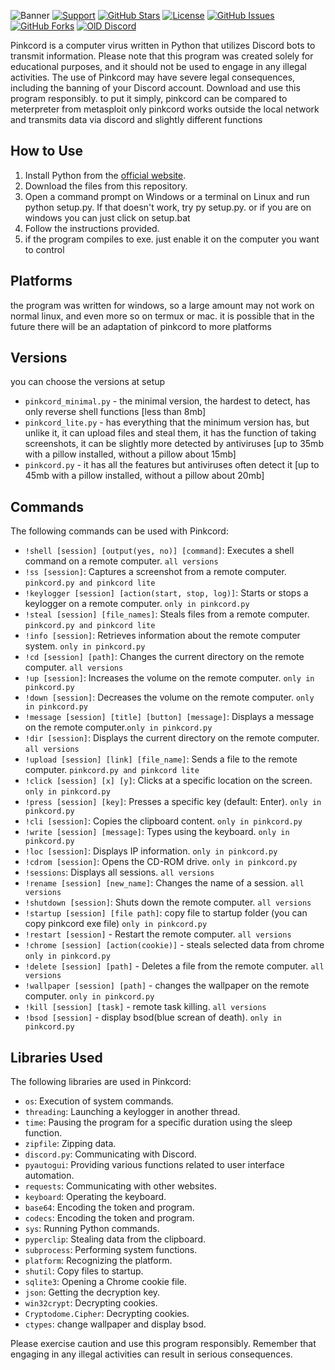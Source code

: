 
![Banner](https://github.com/xanonDev/pinkcord/blob/main/pic/banner.png)
[![Support](https://img.shields.io/badge/Support-Buy%20me%20a%20Coffee-yellow)](https://www.buymeacoffee.com/pinkcord)
[![GitHub Stars](https://img.shields.io/github/stars/xanonDev/pinkcord.svg?style=flat&label=Stars&color=yellow)](https://github.com/xanonDev/pinkcord)
[![License](https://img.shields.io/github/license/xanonDev/pinkcord.svg?style=flat&label=License)](https://github.com/xanonDev/pinkcord/blob/main/LICENSE)
[![GitHub Issues](https://img.shields.io/github/issues/xanonDev/pinkcord.svg?style=flat&label=Issues&color=red)](https://github.com/xanonDev/pinkcord/issues)
[![GitHub Forks](https://img.shields.io/github/forks/xanonDev/pinkcord.svg?style=flat&label=Forks&color=blue)](https://github.com/xanonDev/pinkcord)
[![OlD Discord](https://img.shields.io/discord/1146757562646151168?label=Discord&logo=discord&logoColor=white&color=7289da)](https://discord.gg/gX72uKxJr7)

Pinkcord is a computer virus written in Python that utilizes Discord bots to transmit information. Please note that this program was created solely for educational purposes, and it should not be used to engage in any illegal activities. The use of Pinkcord may have severe legal consequences, including the banning of your Discord account. Download and use this program responsibly.
to put it simply, pinkcord can be compared to meterpreter from metasploit
only pinkcord works outside the local network and transmits data via discord
and slightly different functions

## How to Use

1. Install Python from the [official website](https://www.python.org/downloads/).
2. Download the files from this repository.
3. Open a command prompt on Windows or a terminal on Linux and run python setup.py. If that doesn't work, try py setup.py. or if you are on windows you can just click on setup.bat
4. Follow the instructions provided.
5. if the program compiles to exe. just enable it on the computer you want to control

## Platforms
the program was written for windows, so a large amount may not work on normal linux, and even more so on termux or mac. it is possible that in the future there will be an adaptation of pinkcord to more platforms

## Versions
you can choose the versions at setup
- `pinkcord_minimal.py` - the minimal version, the hardest to detect, has only reverse shell functions [less than 8mb]
- `pinkcord_lite.py` - has everything that the minimum version has, but unlike it, it can upload files and steal them, it has the function of taking screenshots, it can be slightly more detected by antiviruses [up to 35mb with a pillow installed, without a pillow about 15mb]
- `pinkcord.py` - it has all the features but antiviruses often detect it [up to 45mb with a pillow installed, without a pillow about 20mb]

## Commands

The following commands can be used with Pinkcord:

- `!shell [session] [output(yes, no)] [command]`: Executes a shell command on a remote computer. `all versions`
- `!ss [session]`: Captures a screenshot from a remote computer. `pinkcord.py and pinkcord lite`
- `!keylogger [session] [action(start, stop, log)]`: Starts or stops a keylogger on a remote computer. `only in pinkcord.py`
- `!steal [session] [file_names]`: Steals files from a remote computer. `pinkcord.py and pinkcord lite`
- `!info [session]`: Retrieves information about the remote computer system. `only in pinkcord.py`
- `!cd [session] [path]`: Changes the current directory on the remote computer. `all versions`
- `!up [session]`: Increases the volume on the remote computer. `only in pinkcord.py`
- `!down [session]`: Decreases the volume on the remote computer. `only in pinkcord.py`
- `!message [session] [title] [button] [message]`: Displays a message on the remote computer.`only in pinkcord.py`
- `!dir [session]`: Displays the current directory on the remote computer. `all versions`
- `!upload [session] [link] [file_name]`: Sends a file to the remote computer. `pinkcord.py and pinkcord lite`
- `!click [session] [x] [y]`: Clicks at a specific location on the screen. `only in pinkcord.py`
- `!press [session] [key]`: Presses a specific key (default: Enter). `only in pinkcord.py`
- `!cli [session]`: Copies the clipboard content. `only in pinkcord.py`
- `!write [session] [message]`: Types using the keyboard. `only in pinkcord.py`
- `!loc [session]`: Displays IP information. `only in pinkcord.py`
- `!cdrom [session]`: Opens the CD-ROM drive. `only in pinkcord.py`
- `!sessions`: Displays all sessions. `all versions`
- `!rename [session] [new_name]`: Changes the name of a session. `all versions`
- `!shutdown [session]`: Shuts down the remote computer. `all versions`
- `!startup [session] [file path]`: copy file to startup folder (you can copy pinkcord exe file) `only in pinkcord.py`
- `!restart [session]` - Restart the remote computer. `all versions`
- `!chrome [session] [action(cookie)]` - steals selected data from chrome `only in pinkcord.py`
- `!delete [session] [path]` - Deletes a file from the remote computer. `all versions`
- `!wallpaper [session] [path]` - changes the wallpaper on the remote computer. `only in pinkcord.py`
- `!kill [session] [task]` - remote task killing. `all versions`
- `!bsod [session]` - display bsod(blue screan of death). `only in pinkcord.py`
## Libraries Used

The following libraries are used in Pinkcord:

- `os`: Execution of system commands.
- `threading`: Launching a keylogger in another thread.
- `time`: Pausing the program for a specific duration using the sleep function.
- `zipfile`: Zipping data.
- `discord.py`: Communicating with Discord.
- `pyautogui`: Providing various functions related to user interface automation.
- `requests`: Communicating with other websites.
- `keyboard`: Operating the keyboard.
- `base64`: Encoding the token and program.
- `codecs`: Encoding the token and program.
- `sys`: Running Python commands.
- `pyperclip`: Stealing data from the clipboard.
- `subprocess`: Performing system functions.
- `platform`: Recognizing the platform.
- `shutil`: Copy files to startup.
- `sqlite3`: Opening a Chrome cookie file.
- `json`: Getting the decryption key.
- `win32crypt`: Decrypting cookies.
- `Cryptodome.Cipher`: Decrypting cookies.
- `ctypes`: change wallpaper and display bsod.


Please exercise caution and use this program responsibly. Remember that engaging in any illegal activities can result in serious consequences.
